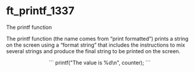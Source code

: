# ft_printf_1337
The printf function

The printf function (the name comes from “print formatted”) prints a string on the screen using a “format string” that includes the instructions to mix several strings and produce the final string to be printed on the screen.
<p style="text-align: center">
```
printf("The value is %d\n", counter);
```
</p>